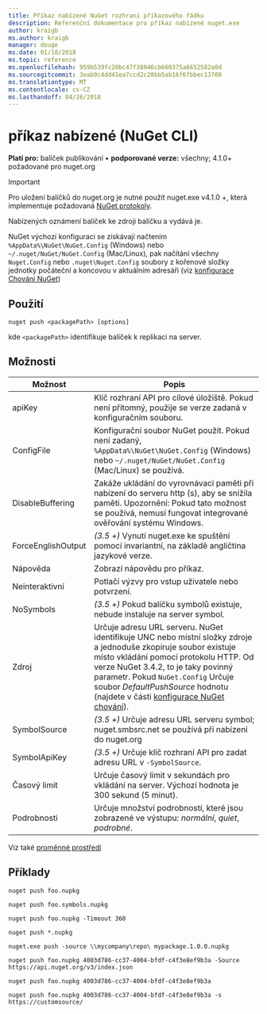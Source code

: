```yaml
---
title: Příkaz nabízené NuGet rozhraní příkazového řádku
description: Referenční dokumentace pro příkaz nabízené nuget.exe
author: kraigb
ms.author: kraigb
manager: douge
ms.date: 01/18/2018
ms.topic: reference
ms.openlocfilehash: 959b539fc20bc47f38946cb660375a6652582a0d
ms.sourcegitcommit: 3eab9c4dd41ea7ccd2c28bb5ab16f6fbbec13708
ms.translationtype: MT
ms.contentlocale: cs-CZ
ms.lasthandoff: 04/26/2018
---
```

# <a name="push-command-nuget-cli"></a>příkaz nabízené (NuGet CLI)

**Platí pro:** balíček publikování &bullet; **podporované verze:** všechny; 4.1.0+ požadované pro nuget.org

> [!Important]
> Pro uložení balíčků do nuget.org je nutné použít nuget.exe v4.1.0 +, která implementuje požadovaná [NuGet protokoly](../api/nuget-protocols.md).

Nabízených oznámení balíček ke zdroji balíčku a vydává je.

NuGet výchozí konfiguraci se získávají načtením `%AppData%\NuGet\NuGet.Config` (Windows) nebo `~/.nuget/NuGet/NuGet.Config` (Mac/Linux), pak načítání všechny `Nuget.Config` nebo `.nuget\Nuget.Config` soubory z kořenové složky jednotky počáteční a koncovou v aktuálním adresáři (viz [konfigurace Chování NuGet](../consume-packages/configuring-nuget-behavior.md))

## <a name="usage"></a>Použití

```cli
nuget push <packagePath> [options]
```

kde `<packagePath>` identifikuje balíček k replikaci na server.

## <a name="options"></a>Možnosti

| Možnost | Popis |
| --- | --- |
| apiKey | Klíč rozhraní API pro cílové úložiště. Pokud není přítomný, použije se verze zadaná v konfiguračním souboru. |
| ConfigFile | Konfigurační soubor NuGet použít. Pokud není zadaný, `%AppData%\NuGet\NuGet.Config` (Windows) nebo `~/.nuget/NuGet/NuGet.Config` (Mac/Linux) se používá.|
| DisableBuffering | Zakáže ukládání do vyrovnávací paměti při nabízení do serveru http (s), aby se snížila paměti. Upozornění: Pokud tato možnost se používá, nemusí fungovat integrované ověřování systému Windows. |
| ForceEnglishOutput | *(3.5 +)*  Vynutí nuget.exe ke spuštění pomocí invariantní, na základě angličtina jazykové verze. |
| Nápověda | Zobrazí nápovědu pro příkaz. |
| Neinteraktivní | Potlačí výzvy pro vstup uživatele nebo potvrzení. |
| NoSymbols | *(3.5 +)*  Pokud balíčku symbolů existuje, nebude instaluje na server symbol. |
| Zdroj | Určuje adresu URL serveru. NuGet identifikuje UNC nebo místní složky zdroje a jednoduše zkopíruje soubor existuje místo vkládání pomocí protokolu HTTP.  Od verze NuGet 3.4.2, to je taky povinný parametr. Pokud `NuGet.Config` Určuje soubor *DefaultPushSource* hodnotu (najdete v části [konfigurace NuGet chování](../consume-packages/configuring-nuget-behavior.md)). |
| SymbolSource | *(3.5 +)*  Určuje adresu URL serveru symbol; nuget.smbsrc.net se používá při nabízení do nuget.org |
| SymbolApiKey | *(3.5 +)*  Určuje klíč rozhraní API pro zadat adresu URL v `-SymbolSource`. |
| Časový limit | Určuje časový limit v sekundách pro vkládání na server. Výchozí hodnota je 300 sekund (5 minut). |
| Podrobnosti | Určuje množství podrobností, které jsou zobrazené ve výstupu: *normální*, *quiet*, *podrobné*. |

Viz také [proměnné prostředí](cli-ref-environment-variables.md)

## <a name="examples"></a>Příklady

```cli
nuget push foo.nupkg

nuget push foo.symbols.nupkg

nuget push foo.nupkg -Timeout 360

nuget push *.nupkg

nuget.exe push -source \\mycompany\repo\ mypackage.1.0.0.nupkg

nuget push foo.nupkg 4003d786-cc37-4004-bfdf-c4f3e8ef9b3a -Source https://api.nuget.org/v3/index.json

nuget push foo.nupkg 4003d786-cc37-4004-bfdf-c4f3e8ef9b3a

nuget push foo.nupkg 4003d786-cc37-4004-bfdf-c4f3e8ef9b3a -s https://customsource/
```
